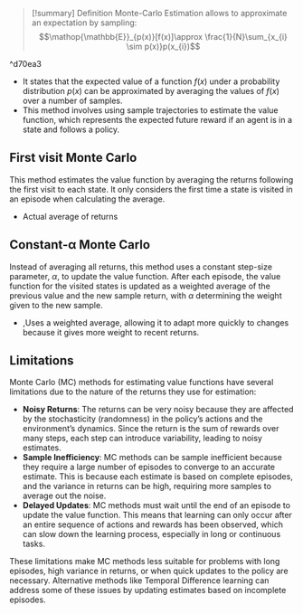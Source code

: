 > [!summary] Definition
> Monte-Carlo Estimation allows to approximate an expectation by sampling:$$\mathop{\mathbb{E}}_{p(x)}[f(x)]\approx \frac{1}{N}\sum_{x_{i} \sim p(x)}p(x_{i})$$ 

^d70ea3

- It states that the expected value of a function $f(x)$ under a probability distribution $p(x)$  can be approximated by averaging the values of $f(x)$ over a number of samples.
- This method involves using sample trajectories to estimate the value function, which represents the expected future reward if an agent is in a state and follows a policy.

## First visit Monte Carlo
This method estimates the value function by averaging the returns following the first visit to each state. It only considers the first time a state is visited in an episode when calculating the average.
- Actual average of returns
## Constant-α Monte Carlo
Instead of averaging all returns, this method uses a constant step-size parameter, $α$, to update the value function. After each episode, the value function for the visited states is updated as a weighted average of the previous value and the new sample return, with $α$ determining the weight given to the new sample.
- ,Uses a weighted average, allowing it to adapt more quickly to changes because it gives more weight to recent returns.

## Limitations
Monte Carlo (MC) methods for estimating value functions have several limitations due to the nature of the returns they use for estimation:
- **Noisy Returns**: The returns can be very noisy because they are affected by the stochasticity (randomness) in the policy’s actions and the environment’s dynamics. Since the return is the sum of rewards over many steps, each step can introduce variability, leading to noisy estimates.
- **Sample Inefficiency**: MC methods can be sample inefficient because they require a large number of episodes to converge to an accurate estimate. This is because each estimate is based on complete episodes, and the variance in returns can be high, requiring more samples to average out the noise.
- **Delayed Updates**: MC methods must wait until the end of an episode to update the value function. This means that learning can only occur after an entire sequence of actions and rewards has been observed, which can slow down the learning process, especially in long or continuous tasks.

These limitations make MC methods less suitable for problems with long episodes, high variance in returns, or when quick updates to the policy are necessary. Alternative methods like Temporal Difference learning can address some of these issues by updating estimates based on incomplete episodes.